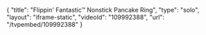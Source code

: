 {
    "title": "Flippin' Fantastic&trade; Nonstick Pancake Ring",
    "type": "solo",
    "layout": "iframe-static",
    "videoId": "109992388",
    "url": "\/tvpembed\/109992388"
}